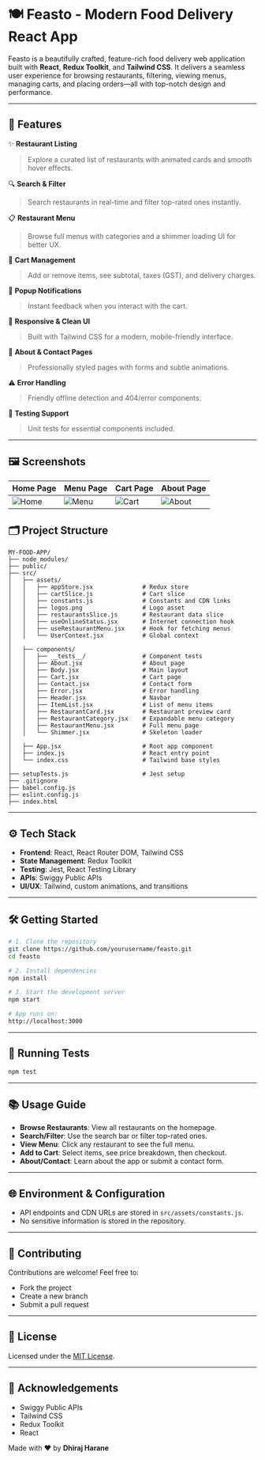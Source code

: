 
# 🍽️ Feasto - Modern Food Delivery React App

Feasto is a beautifully crafted, feature-rich food delivery web application built with **React**, **Redux Toolkit**, and **Tailwind CSS**. It delivers a seamless user experience for browsing restaurants, filtering, viewing menus, managing carts, and placing orders—all with top-notch design and performance.

---

## 🚀 Features

✨ **Restaurant Listing**

> Explore a curated list of restaurants with animated cards and smooth hover effects.

🔍 **Search & Filter**

> Search restaurants in real-time and filter top-rated ones instantly.

📋 **Restaurant Menu**

> Browse full menus with categories and a shimmer loading UI for better UX.

🛒 **Cart Management**

> Add or remove items, see subtotal, taxes (GST), and delivery charges.

🔔 **Popup Notifications**

> Instant feedback when you interact with the cart.

📱 **Responsive & Clean UI**

> Built with Tailwind CSS for a modern, mobile-friendly interface.

📄 **About & Contact Pages**

> Professionally styled pages with forms and subtle animations.

⚠️ **Error Handling**

> Friendly offline detection and 404/error components.

🧪 **Testing Support**

> Unit tests for essential components included.

---

## 🖼️ Screenshots

| Home Page | Menu Page | Cart Page | About Page |
|-----------|-----------|-----------|------------|
| ![Home](https://i.postimg.cc/J4BZtCG1/home.png) | ![Menu](https://i.postimg.cc/fbX0TcLB/menu.png) | ![Cart](https://i.postimg.cc/vTDYDyhb/cart.png) | ![About](https://i.postimg.cc/2yLsPSTb/about.png) |

## 🗂 Project Structure

```
MY-FOOD-APP/
├── node_modules/
├── public/
├── src/
│   ├── assets/
│   │   ├── appStore.jsx              # Redux store
│   │   ├── cartSlice.js              # Cart slice
│   │   ├── constants.js              # Constants and CDN links
│   │   ├── logos.png                 # Logo asset
│   │   ├── restaurantsSlice.js       # Restaurant data slice
│   │   ├── useOnlineStatus.jsx       # Internet connection hook
│   │   ├── useRestaurantMenu.jsx     # Hook for fetching menus
│   │   └── UserContext.jsx           # Global context
│
│   ├── components/
│   │   ├── __tests__/                # Component tests
│   │   ├── About.jsx                 # About page
│   │   ├── Body.jsx                  # Main layout
│   │   ├── Cart.jsx                  # Cart page
│   │   ├── Contact.jsx               # Contact form
│   │   ├── Error.jsx                 # Error handling
│   │   ├── Header.jsx                # Navbar
│   │   ├── ItemList.jsx              # List of menu items
│   │   ├── RestaurantCard.jsx        # Restaurant preview card
│   │   ├── RestaurantCategory.jsx    # Expandable menu category
│   │   ├── RestaurantMenu.jsx        # Full menu page
│   │   └── Shimmer.jsx               # Skeleton loader
│
│   ├── App.jsx                       # Root app component
│   ├── index.js                      # React entry point
│   └── index.css                     # Tailwind base styles
│
├── setupTests.js                     # Jest setup
├── .gitignore
├── babel.config.js
├── eslint.config.js
├── index.html
```

---

## ⚙️ Tech Stack

* **Frontend**: React, React Router DOM, Tailwind CSS
* **State Management**: Redux Toolkit
* **Testing**: Jest, React Testing Library
* **APIs**: Swiggy Public APIs
* **UI/UX**: Tailwind, custom animations, and transitions

---

## 🛠️ Getting Started

```bash
# 1. Clone the repository
git clone https://github.com/yourusername/feasto.git
cd feasto

# 2. Install dependencies
npm install

# 3. Start the development server
npm start

# App runs on:
http://localhost:3000
```

---

## 🧪 Running Tests

```bash
npm test
```

---

## 📚 Usage Guide

* **Browse Restaurants**: View all restaurants on the homepage.
* **Search/Filter**: Use the search bar or filter top-rated ones.
* **View Menu**: Click any restaurant to see the full menu.
* **Add to Cart**: Select items, see price breakdown, then checkout.
* **About/Contact**: Learn about the app or submit a contact form.

---

## 🌐 Environment & Configuration

* API endpoints and CDN URLs are stored in `src/assets/constants.js`.
* No sensitive information is stored in the repository.

---

## 🤝 Contributing

Contributions are welcome! Feel free to:

* Fork the project
* Create a new branch
* Submit a pull request

---

## 📄 License

Licensed under the [MIT License](LICENSE).

---

## 🙏 Acknowledgements

* Swiggy Public APIs
* Tailwind CSS
* Redux Toolkit
* React

Made with ❤️ by **Dhiraj Harane**
